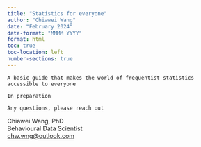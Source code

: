 ```yaml
---
title: "Statistics for everyone"
author: "Chiawei Wang"
date: "February 2024"
date-format: "MMMM YYYY"
format: html
toc: true
toc-location: left
number-sections: true
---
```


`A basic guide that makes the world of frequentist statistics accessible to everyone`

`In preparation`

`Any questions, please reach out`

Chiawei Wang, PhD\
Behavioural Data Scientist\
[chw.wng\@outlook.com](mailto:chw.wng@outlook.com)
